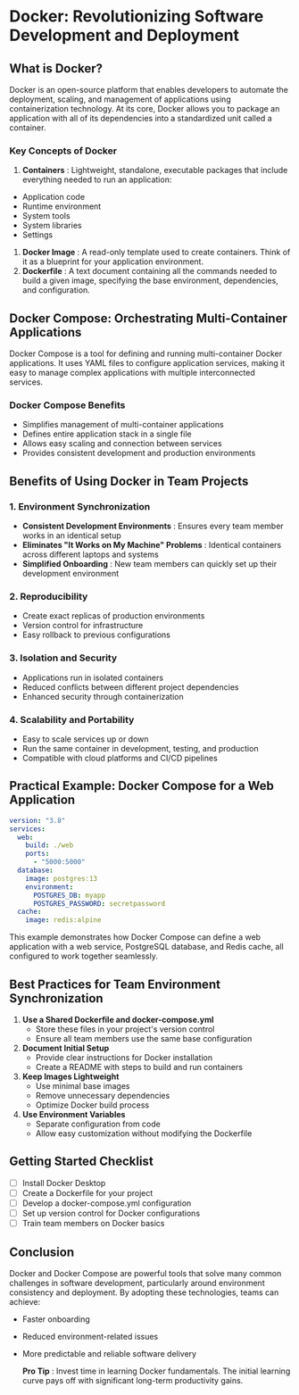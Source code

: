 # Docker: Revolutionizing Software Development and Deployment

## What is Docker?

Docker is an open-source platform that enables developers to automate the deployment, scaling, and management of applications using containerization technology. At its core, Docker allows you to package an application with all of its dependencies into a standardized unit called a container.

### Key Concepts of Docker

1. **Containers** : Lightweight, standalone, executable packages that include everything needed to run an application:

- Application code
- Runtime environment
- System tools
- System libraries
- Settings

1. **Docker Image** : A read-only template used to create containers. Think of it as a blueprint for your application environment.
2. **Dockerfile** : A text document containing all the commands needed to build a given image, specifying the base environment, dependencies, and configuration.

## Docker Compose: Orchestrating Multi-Container Applications

Docker Compose is a tool for defining and running multi-container Docker applications. It uses YAML files to configure application services, making it easy to manage complex applications with multiple interconnected services.

### Docker Compose Benefits

- Simplifies management of multi-container applications
- Defines entire application stack in a single file
- Allows easy scaling and connection between services
- Provides consistent development and production environments

## Benefits of Using Docker in Team Projects

### 1. Environment Synchronization

- **Consistent Development Environments** : Ensures every team member works in an identical setup
- **Eliminates "It Works on My Machine" Problems** : Identical containers across different laptops and systems
- **Simplified Onboarding** : New team members can quickly set up their development environment

### 2. Reproducibility

- Create exact replicas of production environments
- Version control for infrastructure
- Easy rollback to previous configurations

### 3. Isolation and Security

- Applications run in isolated containers
- Reduced conflicts between different project dependencies
- Enhanced security through containerization

### 4. Scalability and Portability

- Easy to scale services up or down
- Run the same container in development, testing, and production
- Compatible with cloud platforms and CI/CD pipelines

## Practical Example: Docker Compose for a Web Application

```yaml
version: "3.8"
services:
  web:
    build: ./web
    ports:
      - "5000:5000"
  database:
    image: postgres:13
    environment:
      POSTGRES_DB: myapp
      POSTGRES_PASSWORD: secretpassword
  cache:
    image: redis:alpine
```

This example demonstrates how Docker Compose can define a web application with a web service, PostgreSQL database, and Redis cache, all configured to work together seamlessly.

## Best Practices for Team Environment Synchronization

1. **Use a Shared Dockerfile and docker-compose.yml**
   - Store these files in your project's version control
   - Ensure all team members use the same base configuration
2. **Document Initial Setup**
   - Provide clear instructions for Docker installation
   - Create a README with steps to build and run containers
3. **Keep Images Lightweight**
   - Use minimal base images
   - Remove unnecessary dependencies
   - Optimize Docker build process
4. **Use Environment Variables**
   - Separate configuration from code
   - Allow easy customization without modifying the Dockerfile

## Getting Started Checklist

- [ ] Install Docker Desktop
- [ ] Create a Dockerfile for your project
- [ ] Develop a docker-compose.yml configuration
- [ ] Set up version control for Docker configurations
- [ ] Train team members on Docker basics

## Conclusion

Docker and Docker Compose are powerful tools that solve many common challenges in software development, particularly around environment consistency and deployment. By adopting these technologies, teams can achieve:

- Faster onboarding
- Reduced environment-related issues
- More predictable and reliable software delivery

  **Pro Tip** : Invest time in learning Docker fundamentals. The initial learning curve pays off with significant long-term productivity gains.
